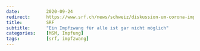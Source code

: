 ```yaml
---
date:          2020-09-24
redirect:      https://www.srf.ch/news/schweiz/diskussion-um-corona-impfung-ein-impfzwang-fuer-alle-ist-gar-nicht-moeglich
title:         SRF
subtitle:      "Ein Impfzwang für alle ist gar nicht möglich"
categories:    [MSM, Impfung]
tags:          [srf, impfzwang]
---
```

